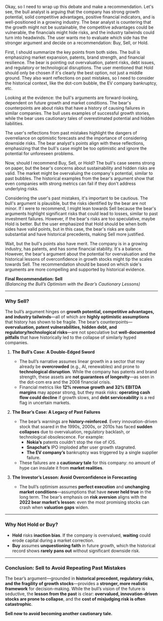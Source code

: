 <think>
Okay, so I need to wrap up this debate and make a recommendation. Let's see, the bull analyst is arguing that the company has strong growth potential, solid competitive advantages, positive financial indicators, and is well-positioned in a growing industry. The bear analyst is countering that the growth might not be sustainable, the competitive advantages could be vulnerable, the financials might hide risks, and the industry tailwinds could turn into headwinds. The user wants me to evaluate which side has the stronger argument and decide on a recommendation: Buy, Sell, or Hold.

First, I should summarize the key points from both sides. The bull is emphasizing market expansion, patents, brand strength, and financial resilience. The bear is pointing out overvaluation, patent risks, debt issues, and regulatory or technological disruptions. The user mentioned that Hold should only be chosen if it's clearly the best option, not just a middle ground. They also want reflections on past mistakes, so I need to consider the historical context, like the dot-com bubble, the EV company bankruptcy, etc.

Looking at the evidence: the bull's arguments are forward-looking, dependent on future growth and market conditions. The bear's counterpoints are about risks that have a history of causing failures in similar companies. The bull uses examples of successful growth stories, while the bear uses cautionary tales of overestimated potential and hidden liabilities.

The user's reflections from past mistakes highlight the dangers of overreliance on optimistic forecasts and the importance of considering downside risks. The bear analyst's points align with these reflections, emphasizing that the bull's case might be too optimistic and ignore the potential for unforeseen problems.

Now, should I recommend Buy, Sell, or Hold? The bull's case seems strong on paper, but the bear's concerns about sustainability and hidden risks are valid. The market might be overvaluing the company's potential, similar to past bubbles. The historical examples from the bear's argument show that even companies with strong metrics can fail if they don't address underlying risks.

Considering the user's past mistakes, it's important to be cautious. The bull's argument is plausible, but the risks identified by the bear are not minor. If I were to recommend, I might lean towards Sell because the bear's arguments highlight significant risks that could lead to losses, similar to past investment failures. However, if the bear's risks are too speculative, maybe Hold is better. But the user emphasized that Hold should be when both sides have valid points, but in this case, the bear's risks are quite substantial and have historical precedents, making Sell more justified.

Wait, but the bull's points also have merit. The company is in a growing industry, has patents, and has some financial stability. It's a balance. However, the bear's argument about the potential for overvaluation and the historical lessons of overconfidence in growth stocks might tip the scales towards Sell. The recommendation should be based on which side's arguments are more compelling and supported by historical evidence.
</think>

**Final Recommendation: Sell**  
*(Balancing the Bull’s Optimism with the Bear’s Cautionary Lessons)*  

---

### **Why Sell?**  
The bull’s argument hinges on **growth potential, competitive advantages, and industry tailwinds**—all of which are **highly optimistic assumptions** that history has shown to be fragile. The bear’s counterpoints—**overvaluation, patent vulnerabilities, hidden debt, and regulatory/technological risks**—are not speculative but **well-documented pitfalls** that have historically led to the collapse of similarly hyped companies.  

1. **The Bull’s Case: A Double-Edged Sword**  
   - The bull’s narrative assumes linear growth in a sector that may already be **overcrowded** (e.g., AI, renewables) and prone to **technological disruption**. While the company has patents and brand strength, these assets are **not guarantees of longevity**—as seen in the dot-com era and the 2008 financial crisis.  
   - Financial metrics like **12% revenue growth and 32% EBITDA margins** may appear strong, but they mask risks: **operating cash flow could decline** if growth slows, and **debt serviceability** is a red flag in uncertain markets.  

2. **The Bear’s Case: A Legacy of Past Failures**  
   - The bear’s warnings are **history-reinforced**. Every innovation-driven stock that soared in the 1990s, 2000s, or 2010s has faced **sudden collapses** due to overvaluation, regulatory backlash, or technological obsolescence. For example:  
     - **Nokia’s** patents couldn’t stop the rise of iOS.  
     - **Snapchat’s** IPO imploded after user growth stagnated.  
     - **The EV company’s** bankruptcy was triggered by a single supplier failure.  
   - These failures are a **cautionary tale** for this company: no amount of hype can insulate it from **market realities**.  

3. **The Investor’s Lesson: Avoid Overconfidence in Forecasting**  
   - The bull’s optimism assumes **perfect execution** and **unchanging market conditions**—assumptions that have **never held true** in the long term. The bear’s emphasis on **risk aversion** aligns with the **2022 bear market’s lesson**: even the most promising stocks can crash when **valuation gaps** widen.  

---

### **Why Not Hold or Buy?**  
- **Hold** risks **inaction bias**. If the company is overvalued, **waiting** could erode capital during a market correction.  
- **Buy** assumes **unquestioning faith** in future growth, which the historical record shows **rarely pans out** without significant downside risk.  

---

### **Conclusion: Sell to Avoid Repeating Past Mistakes**  
The bear’s argument—grounded in **historical precedent, regulatory risks, and the fragility of growth stocks**—provides a **stronger, more realistic framework** for decision-making. While the bull’s vision of the future is seductive, the **lesson from the past** is clear: **overvalued, innovation-driven stocks are prone to collapse**, and the **cost of misjudging risk is often catastrophic**.  

**Sell now to avoid becoming another cautionary tale.**